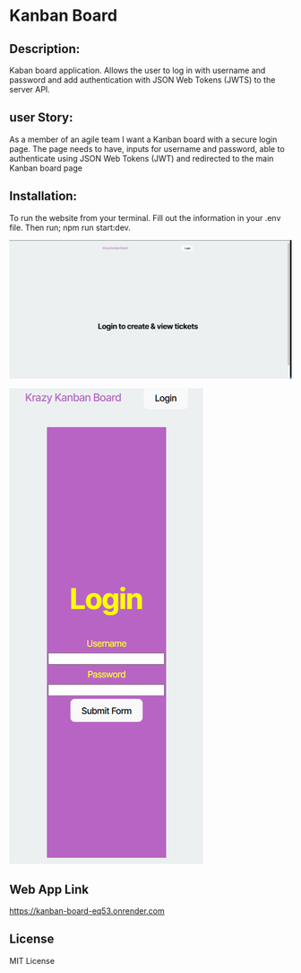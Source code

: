 # Kanban Board

## Description: 
Kaban board application. Allows the user to log in with username and password and add authentication with JSON Web Tokens (JWTS) to the server API.    

## user Story:
As a member of an agile team I want a Kanban board with a secure login page.
The page needs to have, inputs for username and password, able to authenticate using JSON Web Tokens (JWT) and redirected to the main Kanban board page

## Installation: 
To run the website from your terminal. Fill out the information in your .env file. 
Then run; npm run start:dev. 

  ![alt text](client/public/image01.png)

  ![alt text](client/public/image02.png)

## Web App Link
  https://kanban-board-eq53.onrender.com

## License
MIT License

